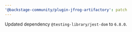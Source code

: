```yaml
---
'@backstage-community/plugin-jfrog-artifactory': patch
---
```


Updated dependency `@testing-library/jest-dom` to `6.8.0`.
